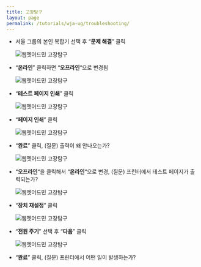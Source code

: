 ```yaml
---
title: 고장탐구
layout: page
permalink: /tutorials/wja-ug/troubleshooting/
---
```

  * 서울 그룹의 본인 복합기 선택 후 &#8220;**문제 해결**&#8221; 클릭
  
    <img class="alignnone size-full wp-image-502" src="http://i0.wp.com/hpidemo.net/wp-content/uploads/2016/04/wja-ug-173.jpg?fit=1194%2C554" alt="웹젯어드민 고장탐구" srcset="http://i0.wp.com/hpidemo.net/wp-content/uploads/2016/04/wja-ug-173.jpg?w=1194 1194w, http://i0.wp.com/hpidemo.net/wp-content/uploads/2016/04/wja-ug-173.jpg?resize=300%2C139 300w, http://i0.wp.com/hpidemo.net/wp-content/uploads/2016/04/wja-ug-173.jpg?resize=768%2C356 768w, http://i0.wp.com/hpidemo.net/wp-content/uploads/2016/04/wja-ug-173.jpg?resize=1024%2C475 1024w" sizes="(max-width: 1000px) 100vw, 1000px" data-recalc-dims="1" />
  * &#8220;**온라인**&#8221; 클릭하면 &#8220;**오프라인**&#8220;으로 변경됨
  
    <img class="alignnone size-full wp-image-503" src="http://i2.wp.com/hpidemo.net/wp-content/uploads/2016/04/wja-ug-174.jpg?fit=574%2C259" alt="웹젯어드민 고장탐구" srcset="http://i2.wp.com/hpidemo.net/wp-content/uploads/2016/04/wja-ug-174.jpg?w=574 574w, http://i2.wp.com/hpidemo.net/wp-content/uploads/2016/04/wja-ug-174.jpg?resize=300%2C135 300w" sizes="(max-width: 574px) 100vw, 574px" data-recalc-dims="1" />
  * &#8220;**테스트 페이지 인쇄**&#8221; 클릭
  
    <img class="alignnone size-full wp-image-496" src="http://i1.wp.com/hpidemo.net/wp-content/uploads/2016/04/wja-ug-175.jpg?fit=643%2C278" alt="웹젯어드민 고장탐구" srcset="http://i1.wp.com/hpidemo.net/wp-content/uploads/2016/04/wja-ug-175.jpg?w=643 643w, http://i1.wp.com/hpidemo.net/wp-content/uploads/2016/04/wja-ug-175.jpg?resize=300%2C130 300w" sizes="(max-width: 643px) 100vw, 643px" data-recalc-dims="1" />
  * &#8220;**페이지 인쇄**&#8221; 클릭
  
    <img class="alignnone size-full wp-image-497" src="http://i0.wp.com/hpidemo.net/wp-content/uploads/2016/04/wja-ug-176.jpg?fit=645%2C383" alt="웹젯어드민 고장탐구" srcset="http://i0.wp.com/hpidemo.net/wp-content/uploads/2016/04/wja-ug-176.jpg?w=645 645w, http://i0.wp.com/hpidemo.net/wp-content/uploads/2016/04/wja-ug-176.jpg?resize=300%2C178 300w" sizes="(max-width: 645px) 100vw, 645px" data-recalc-dims="1" />
  * &#8220;**완료**&#8221; 클릭, (질문) 출력이 왜 안나오는가?
  
    <img class="alignnone size-full wp-image-498" src="http://i0.wp.com/hpidemo.net/wp-content/uploads/2016/04/wja-ug-177.jpg?fit=645%2C383" alt="웹젯어드민 고장탐구" srcset="http://i0.wp.com/hpidemo.net/wp-content/uploads/2016/04/wja-ug-177.jpg?w=645 645w, http://i0.wp.com/hpidemo.net/wp-content/uploads/2016/04/wja-ug-177.jpg?resize=300%2C178 300w" sizes="(max-width: 645px) 100vw, 645px" data-recalc-dims="1" />
  * &#8220;**오프라인**&#8220;을 클릭해서 &#8220;**온라인**&#8220;으로 변경, (질문) 프린터에서 테스트 페이지가 출력되는가?
  
    <img class="alignnone size-full wp-image-499" src="http://i2.wp.com/hpidemo.net/wp-content/uploads/2016/04/wja-ug-178.jpg?fit=571%2C292" alt="웹젯어드민 고장탐구" srcset="http://i2.wp.com/hpidemo.net/wp-content/uploads/2016/04/wja-ug-178.jpg?w=571 571w, http://i2.wp.com/hpidemo.net/wp-content/uploads/2016/04/wja-ug-178.jpg?resize=300%2C153 300w" sizes="(max-width: 571px) 100vw, 571px" data-recalc-dims="1" />
  * &#8220;**장치 재설정**&#8221; 클릭
  
    <img class="alignnone size-full wp-image-500" src="http://i0.wp.com/hpidemo.net/wp-content/uploads/2016/04/wja-ug-179.jpg?fit=582%2C255" alt="웹젯어드민 고장탐구" srcset="http://i0.wp.com/hpidemo.net/wp-content/uploads/2016/04/wja-ug-179.jpg?w=582 582w, http://i0.wp.com/hpidemo.net/wp-content/uploads/2016/04/wja-ug-179.jpg?resize=300%2C131 300w" sizes="(max-width: 582px) 100vw, 582px" data-recalc-dims="1" />
  * &#8220;**전원 주기**&#8221; 선택 후 &#8220;**다음**&#8221; 클릭
  
    <img class="alignnone size-full wp-image-501" src="http://i0.wp.com/hpidemo.net/wp-content/uploads/2016/04/wja-ug-180.jpg?fit=659%2C507" alt="웹젯어드민 고장탐구" srcset="http://i0.wp.com/hpidemo.net/wp-content/uploads/2016/04/wja-ug-180.jpg?w=659 659w, http://i0.wp.com/hpidemo.net/wp-content/uploads/2016/04/wja-ug-180.jpg?resize=300%2C231 300w" sizes="(max-width: 659px) 100vw, 659px" data-recalc-dims="1" />
  * &#8220;**완료**&#8221; 클릭, (질문) 프린터에서 어떤 일이 발생하는가?